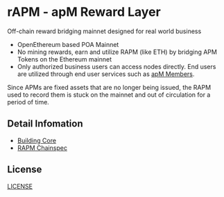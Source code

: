 # rAPM - apM Reward Layer
Off-chain reward bridging mainnet designed for real world business

- OpenEthereum based POA Mainnet 
- No mining rewards, earn and utilize RAPM (like ETH) by bridging APM Tokens on the Ethereum mainnet
- Only authorized business users can access nodes directly. End users are utilized through end user services such as [apM Members](https://apm-members.com/).

Since APMs are fixed assets that are no longer being issued, the RAPM used to record them is stuck on the mainnet and out of circulation for a period of time.


## Detail Infomation
- [Building Core](./core/README.md)
- [RAPM Chainspec](./chainspec/genesis.json)


## License
[LICENSE](./openethereum/LICENSE)
